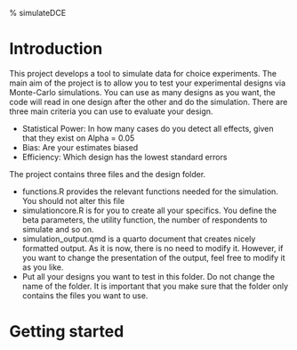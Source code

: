 % simulateDCE

# Introduction
This project develops a tool to simulate data for choice experiments. The main aim of the project is to allow you to test your experimental designs via Monte-Carlo simulations. You can use as many designs as you want, the code will read in one design after the other and do the simulation. There are three main criteria you can use to evaluate your design.

- Statistical Power: In how many cases do you detect all effects, given that they exist on Alpha = 0.05
- Bias: Are your estimates biased
- Efficiency: Which design has the lowest standard errors




The project contains three files and the design folder. 

- functions.R provides the relevant functions needed for the simulation. You should not alter this file
- simulationcore.R is for you to create all your specifics. You define the beta parameters, the utility function, the number of respondents to simulate and so on.
- simulation_output.qmd is a quarto document that creates nicely formatted output. As it is now, there is no need to modify it. However, if you want to change the presentation of the output, feel free to modify it as you like.
- Put all your designs you want to test in this folder. Do not change the name of the folder. It is important that you make sure that the folder only contains the files you want to use. 

# Getting started

